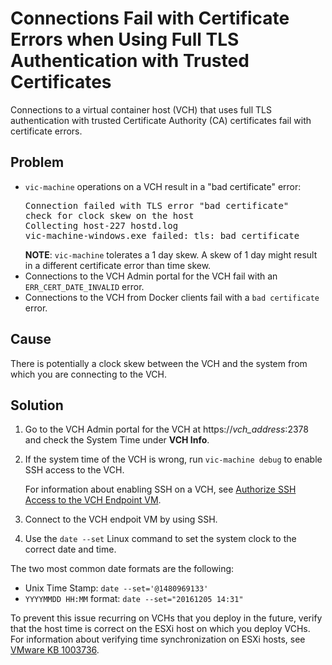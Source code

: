 # Connections Fail with Certificate Errors when Using Full TLS Authentication with Trusted Certificates #

Connections to a virtual container host (VCH) that uses full TLS authentication with trusted Certificate Authority (CA) certificates fail with certificate errors.

## Problem ##
 
- `vic-machine` operations on a VCH result in a "bad certificate" error:
  <pre>Connection failed with TLS error "bad certificate" 
  check for clock skew on the host
  Collecting host-227 hostd.log
  vic-machine-windows.exe failed: tls: bad certificate
  </pre>
  **NOTE**: `vic-machine` tolerates a 1 day skew. A skew of 1 day might result in a different certificate error than time skew.
- Connections to the VCH Admin portal for the VCH fail with an `ERR_CERT_DATE_INVALID` error.
- Connections to the VCH from Docker clients fail with a `bad certificate` error.

## Cause ##
There is potentially a clock skew between the VCH and the system from which you are connecting to the VCH.

## Solution ##

1. Go to the VCH Admin portal for the VCH at https://<i>vch_address</i>:2378 and check the System Time under **VCH Info**.
2. If the system time of the VCH is wrong, run `vic-machine debug` to enable SSH access to the VCH. 

   For information about enabling SSH on a VCH, see [Authorize SSH Access to the VCH Endpoint VM](vch_ssh_access.md).
2.  Connect to the VCH endpoit VM by using SSH.
3.  Use the `date --set` Linux command to set the system clock to the correct date and time.

   The two most common date formats are the following:

   - Unix Time Stamp: `date --set='@1480969133'`
   - `YYYYMMDD HH:MM` format: `date --set="20161205 14:31"`  

To prevent this issue recurring on VCHs that you deploy in the future, verify that the host time is correct on the ESXi host on which you deploy VCHs. For information about verifying time synchronization on ESXi hosts, see [VMware KB 1003736](https://kb.vmware.com/kb/1003736).